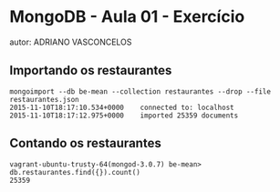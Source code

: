 # MongoDB - Aula 01 - Exercício
autor: ADRIANO VASCONCELOS

## Importando os restaurantes

```
mongoimport --db be-mean --collection restaurantes --drop --file restaurantes.json
2015-11-10T18:17:10.534+0000    connected to: localhost
2015-11-10T18:17:12.975+0000    imported 25359 documents
```

## Contando os restaurantes

```
vagrant-ubuntu-trusty-64(mongod-3.0.7) be-mean> db.restaurantes.find({}).count()
25359
```
